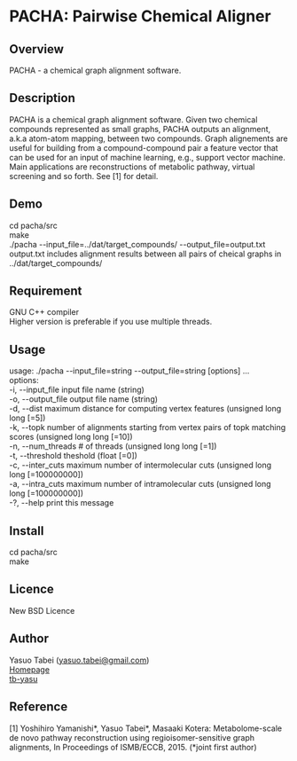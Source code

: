 PACHA: Pairwise Chemical Aligner
====

## Overview
PACHA - a chemical graph alignment software. 

## Description
PACHA is a chemical graph alignment software. Given two chemical compounds represented as small graphs,
PACHA outputs an alignment, a.k.a atom-atom mapping, between two compounds. Graph alignements are useful
for building from a compound-compound pair a feature vector that can be used for an input of machine learning,
e.g., support vector machine. Main applications are reconstructions of metabolic pathway, virtual screening and so forth.
See [1] for detail. 

## Demo
cd pacha/src  
make  
./pacha --input_file=../dat/target_compounds/ --output_file=output.txt  
output.txt includes alignment results between all pairs of cheical graphs in ../dat/target_compounds/

## Requirement

GNU C++ compiler  
Higher version is preferable if you use multiple threads. 

## Usage
usage: ./pacha --input_file=string --output_file=string [options] ...  
options:  
  -i, --input_file     input file name (string)  
  -o, --output_file    output file name (string)  
  -d, --dist           maximum distance for computing vertex features (unsigned long long [=5])  
  -k, --topk           number of alignments starting from vertex pairs of topk matching scores (unsigned long long [=10])  
  -n, --num_threads    # of threads (unsigned long long [=1])  
  -t, --threshold      theshold (float [=0])  
  -c, --inter_cuts     maximum number of intermolecular cuts (unsigned long long [=100000000])  
  -a, --intra_cuts     maximum number of intramolecular cuts (unsigned long long [=100000000])  
  -?, --help           print this message  

## Install

cd pacha/src  
make

## Licence

New BSD Licence

## Author

Yasuo Tabei (yasuo.tabei@gmail.com)  
[Homepage](https://sites.google.com/site/yasuotabei/)  
[tb-yasu](https://github.com/tb-yasu)

## Reference
[1] Yoshihiro Yamanishi*, Yasuo Tabei*, Masaaki Kotera: Metabolome-scale de novo pathway reconstruction using regioisomer-sensitive graph alignments, In Proceedings of ISMB/ECCB, 2015. (*joint first author)
